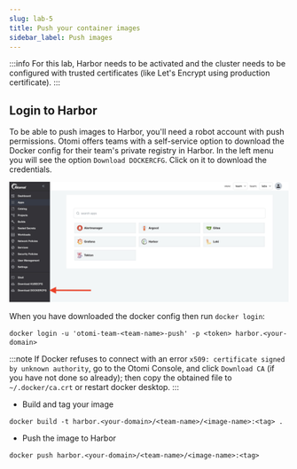 ```yaml
---
slug: lab-5
title: Push your container images
sidebar_label: Push images
---
```


:::info
For this lab, Harbor needs to be activated and the cluster needs to be configured with trusted certificates (like Let's Encrypt using production certificate).
:::

## Login to Harbor

To be able to push images to Harbor, you'll need a robot account with push permissions. Otomi offers teams with a self-service option to download the Docker config for their team's private registry in Harbor. In the left menu you will see the option `Download DOCKERCFG`. Click on it to download the credentials.

![harbor-projects](../../img/download-dcfg.png)

When you have downloaded the docker config then run `docker login`:

```
docker login -u 'otomi-team-<team-name>-push' -p <token> harbor.<your-domain>
```

:::note
If Docker refuses to connect with an error
`x509: certificate signed by unknown authority`, go to the Otomi Console,
and click `Download CA` (if you have not done so already); then copy the
obtained file to `~/.docker/ca.crt` or restart docker desktop.
:::

- Build and tag your image

```
docker build -t harbor.<your-domain>/<team-name>/<image-name>:<tag> .
```

- Push the image to Harbor

```
docker push harbor.<your-domain>/<team-name>/<image-name>:<tag>
